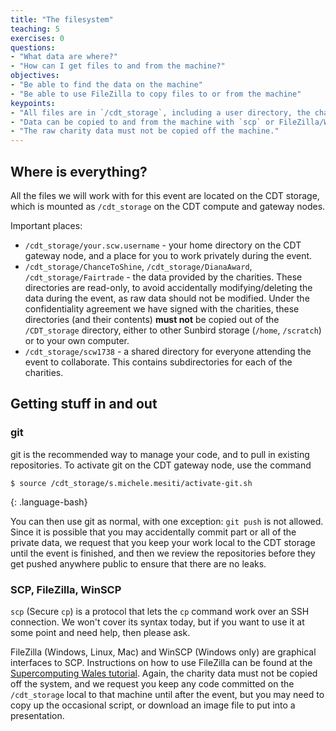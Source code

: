 ```yaml
---
title: "The filesystem"
teaching: 5
exercises: 0
questions:
- "What data are where?"
- "How can I get files to and from the machine?"
objectives:
- "Be able to find the data on the machine"
- "Be able to use FileZilla to copy files to or from the machine"
keypoints:
- "All files are in `/cdt_storage`, including a user directory, the charity data, and a shared project directory." 
- "Data can be copied to and from the machine with `scp` or FileZilla/WinSCP."
- "The raw charity data must not be copied off the machine." 
---
```


## Where is everything?

All the files we will work with for this event are located on the CDT storage, which is mounted as `/cdt_storage` on the CDT compute and gateway nodes.

Important places:

* `/cdt_storage/your.scw.username` - your home directory on the CDT gateway node, and a place for you to work privately during the event.
* `/cdt_storage/ChanceToShine`, `/cdt_storage/DianaAward`, `/cdt_storage/Fairtrade` - the data provided by the charities. These directories are read-only, to avoid accidentally modifying/deleting the data during the event, as raw data should not be modified. Under the confidentiality agreement we have signed with the charities, these directories (and their contents) **must not** be copied out of the `/CDT_storage` directory, either to other Sunbird storage (`/home`, `/scratch`) or to your own computer.
* `/cdt_storage/scw1738` - a shared directory for everyone attending the event to collaborate. This contains subdirectories for each of the charities.

## Getting stuff in and out

### git

git is the recommended way to manage your code, and to pull in existing repositories. To activate git on the CDT gateway node, use the command

~~~
$ source /cdt_storage/s.michele.mesiti/activate-git.sh
~~~
{: .language-bash}

You can then use git as normal, with one exception: `git push` is not allowed. Since it is possible that you may accidentally commit part or all of the private data, we request that you keep your work local to the CDT storage until the event is finished, and then we review the repositories before they get pushed anywhere public to ensure that there are no leaks.

### SCP, FileZilla, WinSCP

`scp` (Secure `cp`) is a protocol that lets the `cp` command work over an SSH connection. We won't cover its syntax today, but if you want to use it at some point and need help, then please ask.

FileZilla (Windows, Linux, Mac) and WinSCP (Windows only) are graphical interfaces to SCP. Instructions on how to use FileZilla can be found at the [Supercomputing Wales tutorial](https://supercomputingwales.github.io/SCW-tutorial). Again, the charity data must not be copied off the system, and we request you keep any code committed on the `/cdt_storage` local to that machine until after the event, but you may need to copy up the occasional script, or download an image file to put into a presentation.

